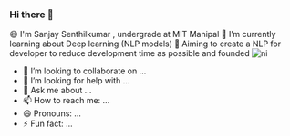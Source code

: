 ### Hi there 👋

<!--
**sanjay-senthilkumar01/sanjay-senthilkumar01** is a ✨ _special_ ✨ repository because its `README.md` (this file) appears on your GitHub profile.

Here are some ideas to get you started:-->

😄 I'm Sanjay Senthilkumar , undergrade at MIT Manipal 
🌱 I’m currently learning about Deep learning (NLP models)
🚀 Aiming to create a NLP for developer to reduce development time as possible and founded ![ni](https://github.com/sanjay-senthilkumar01/sanjay-senthilkumar01/assets/125595456/0a6dee9f-aa98-4993-bad7-66841aea6ee1)


- 👯 I’m looking to collaborate on ...
- 🤔 I’m looking for help with ...
- 💬 Ask me about ...
- 📫 How to reach me: ...
- 😄 Pronouns: ...
- ⚡ Fun fact: ...

